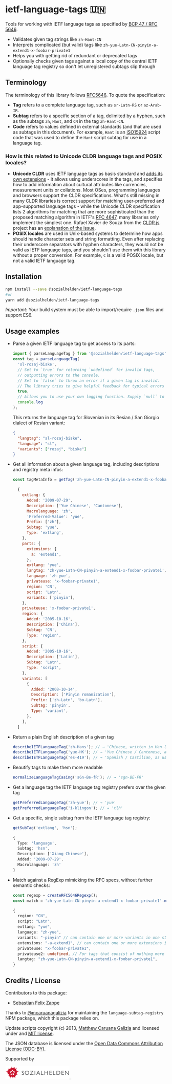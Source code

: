 # ietf-language-tags 🇺🇳

Tools for working with IETF language tags as specified by
[BCP 47 / RFC 5646](https://tools.ietf.org/html/rfc5646).

- Validates given tag strings like `zh-Hant-CN`
- Interprets complicated (but valid) tags like
  `zh-yue-Latn-CN-pinyin-a-extend1-x-foobar-private1`
- Helps you with getting rid of redundant or deprecated tags
- Optionally checks given tags against a local copy of the central IETF language tag registry so
  don't let unregistered subtags slip through

## Terminology

The terminology of this library follows [RFC5646](https://tools.ietf.org/html/rfc5646). To quote the specification:

- **Tag** refers to a complete language tag, such as `sr-Latn-RS` or `az-Arab-IR`.
- **Subtag** refers to a specific section of a tag, delimited by a hyphen, such as the subtags
  `zh`, `Hant`, and `CN` in the tag `zh-Hant-CN`.
- **Code** refers to values defined in external standards (and that are used as subtags in this
  document). For example, `Hant` is an [ISO15924](http://www.unicode.org/iso15924) script code that
  was used to define the `Hant` script subtag for use in a language tag.

### How is this related to Unicode CLDR language tags and POSIX locales?

- **Unicode CLDR** uses IETF language tags as basis standard and [adds its own extensions](http://cldr.unicode.org/index/bcp47-extension) - it allows using underscores in the tags, and specifies how to add information about cultural attributes like currencies, measurement units or collations. Most OSes, programming languages and browsers support the CLDR specifications. What's still missing in many CLDR libraries is correct support for matching user-preferred and app-supported language tags - while the Unicode CLDR specification lists 2 algorithms for matching that are more sophisticated than the proposed matching algorithm in IETF's [RFC 4647](https://tools.ietf.org/html/rfc4647), many libraries only implement the simplest one. Rafael Xavier de Souza from the [CLDR.js](https://github.com/rxaviers/cldrjs) project has an [explanation of the issue](https://github.com/rxaviers/cldrjs/blob/master/doc/bundle_lookup_matcher.md).
- **POSIX locales** are used in Unix-based systems to determine how apps should handle character sets and string formatting. Even after replacing their underscore separators with hyphen characters, they would not be valid as IETF language tags, and you shouldn't use them with this library without a proper conversion. For example, `C` is a valid POSIX locale, but not a valid IETF language tag.

## Installation

```bash
npm install --save @sozialhelden/ietf-language-tags
#or
yarn add @sozialhelden/ietf-language-tags
```

_Important:_ Your build system must be able to import/require `.json` files and support ES6.

## Usage examples

- Parse a given IETF language tag to get access to its parts:

  ```typescript
  import { parseLanguageTag } from '@sozialhelden/ietf-language-tags';
  const tag = parseLanguageTag(
    'sl-rozaj-biske',
    // Set to `true` for returning `undefined` for invalid tags,
    // outputting errors to the console.
    // Set to `false` to throw an error if a given tag is invalid.
    // The library tries to give helpful feedback for typical errors in tags.
    true,
    // Allows you to use your own logging function. Supply `null` to suppress console output.
    console.log
  );
  ```

  This returns the language tag for Slovenian in its Resian / San Giorgio dialect of Resian variant:

  ```json
  {
    "langtag": "sl-rozaj-biske",
    "language": "sl",
    "variants": ["rozaj", "biske"]
  }
  ```

- Get all information about a given language tag, including descriptions and registry meta infos:

  ```typescript
  const tagMetaInfo = getTag('zh-yue-Latn-CN-pinyin-a-extend1-x-foobar-private1');
  ```

  ```javascript
    {
      extlang: {
        Added: '2009-07-29',
        Description: ['Yue Chinese', 'Cantonese'],
        Macrolanguage: 'zh',
        'Preferred-Value': 'yue',
        Prefix: ['zh'],
        Subtag: 'yue',
        Type: 'extlang',
      },
      parts: {
        extensions: {
          a: 'extend1',
        },
        extlang: 'yue',
        langtag: 'zh-yue-Latn-CN-pinyin-a-extend1-x-foobar-private1',
        language: 'zh-yue',
        privateuse: 'x-foobar-private1',
        region: 'CN',
        script: 'Latn',
        variants: ['pinyin'],
      },
      privateuse: 'x-foobar-private1',
      region: {
        Added: '2005-10-16',
        Description: ['China'],
        Subtag: 'CN',
        Type: 'region',
      },
      script: {
        Added: '2005-10-16',
        Description: ['Latin'],
        Subtag: 'Latn',
        Type: 'script',
      },
      variants: [
        {
          Added: '2008-10-14',
          Description: ['Pinyin romanization'],
          Prefix: ['zh-Latn', 'bo-Latn'],
          Subtag: 'pinyin',
          Type: 'variant',
        },
      ],
    }
  ```

- Return a plain English description of a given tag

  ```typescript
  describeIETFLanguageTag('zh-Hans'); // → 'Chinese, written in Han (Simplified variant) script'
  describeIETFLanguageTag('yue-HK'); // → 'Yue Chinese / Cantonese, as used in Hong Kong'
  describeIETFLanguageTag('es-419'); // → 'Spanish / Castilian, as used in Latin America and the Caribbean'
  ```

- Beautify tags to make them more readable

  ```typescript
  normalizeLanguageTagCasing('sGn-Be-fR'); // → 'sgn-BE-FR'
  ```

- Get a language tag the IETF language tag registry prefers over the given tag

  ```typescript
  getPreferredLanguageTag('zh-yue'); // → 'yue'
  getPreferredLanguageTag('i-klingon'); // → 'tlh'
  ```

- Get a specific, single subtag from the IETF language tag registry:

  ```typescript
  getSubTag('extlang', 'hsn');
  ```

  ```typescript
  {
    Type: 'language',
    Subtag: 'hsn',
    Description: ['Xiang Chinese'],
    Added: '2009-07-29',
    Macrolanguage: 'zh'
  }
  ```

- Match against a RegExp mimicking the RFC specs, without further semantic checks:

  ```typescript
  const regexp = createRFC5646Regexp();
  const match = 'zh-yue-Latn-CN-pinyin-a-extend1-x-foobar-private1'.match(regexp);
  ```

  ```typescript
  {
    region: "CN",
    script: "Latn",
    extlang: "yue",
    language: "zh-yue",
    variants: "-pinyin" // can contain one or more variants in one string
    extensions: "-a-extend1", // can contain one or more extensions in one string
    privateuse: "x-foobar-private1",
    privateuse2: undefined, // For tags that consist of nothing more than a private-use subtag
    langtag: "zh-yue-Latn-CN-pinyin-a-extend1-x-foobar-private1",
  }
  ```

## Credits / License

Contributors to this package:

- [Sebastian Felix Zappe](https://twitter.com/opyh)

Thanks to [@mcaruanagalizia](<(https://twitter.com/mcaruanagalizia)>) for maintaining the
`language-subtag-registry` NPM package, which this package relies on.

Update scripts copyright (c) 2013, [Matthew Caruana Galizia](https://twitter.com/mcaruanagalizia) and licensed under and [MIT license](http://mattcg.mit-license.org/).

The JSON database is licensed under the [Open Data Commons Attribution License (ODC-BY)](http://opendatacommons.org/licenses/by/1.0/).

Supported by

<img src='./doc/sozialhelden-logo.svg' width="200">.
